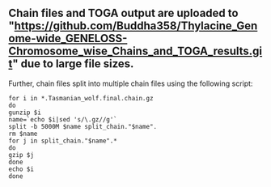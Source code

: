 ## Chain files and TOGA output are uploaded to "https://github.com/Buddha358/Thylacine_Genome-wide_GENELOSS-Chromosome_wise_Chains_and_TOGA_results.git" due to large file sizes. ##
Further, chain files split into multiple chain files using the following script:
```
for i in *.Tasmanian_wolf.final.chain.gz
do
gunzip $i
name=`echo $i|sed 's/\.gz//g'`
split -b 5000M $name split_chain."$name".
rm $name
for j in split_chain."$name".*
do
gzip $j
done
echo $i
done
```
